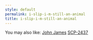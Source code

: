 ```yaml
---
style: default
permalink: i-slip-i-m-still-an-animal
title: i-slip-i-m-still-an-animal
---
```

You may also like:
[John James](http://scp-wiki.net/john-james)
[SCP-2437](http://scp-wiki.net/scp-2437)